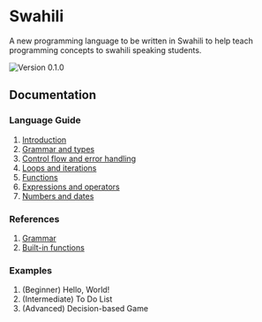 # Swahili

A new programming language to be written in Swahili to help teach programming concepts to swahili speaking students.

![Version 0.1.0](https://img.shields.io/badge/version-0.1.0-blue)

## Documentation

### Language Guide

1. [Introduction](./docs/guide/01-introduction.md)
2. [Grammar and types](./docs/guide/02-grammar-and-types.md)
3. [Control flow and error handling](./docs/guide/03-control-flow.md)
4. [Loops and iterations](./docs/guide/04-loops.md)
5. [Functions](./docs/guide/05-functions.md)
6. [Expressions and operators](./docs/guide/06-expressions.md)
7. [Numbers and dates](<(./docs/guide/07-numbers.md)>)

### References

1. [Grammar](./docs/ref/grammar.md)
2. [Built-in functions](./docs/ref/built-in-functions.md)

### Examples

1. (Beginner) Hello, World!
2. (Intermediate) To Do List
3. (Advanced) Decision-based Game
